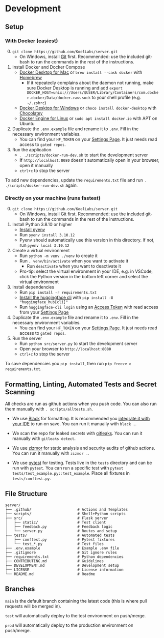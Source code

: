 # Development

## Setup

### With Docker (easiest)

0. `git clone https://github.com/KoelLabs/server.git`
    - On Windows, install [Git](https://git-scm.com/downloads/win) first. Recommended: use the included git-bash to run the commands in the rest of the instructions.
1. Install Docker and Docker Compose
    - [Docker Desktop for Mac](https://docs.docker.com/docker-for-mac/install/) or `brew install --cask docker` with [Homebrew](https://brew.sh/)
        - If it repeatedly complains about the daemon not running, make sure Docker Desktop is running and add `export DOCKER_HOST=unix:///Users/$USER/Library/Containers/com.docker.docker/Data/docker.raw.sock` to your shell profile (e.g. `~/.zshrc`)
    - [Docker Desktop for Windows](https://docs.docker.com/docker-for-windows/install/) or `choco install docker-desktop` with [Chocolatey](https://chocolatey.org/)
    - [Docker Engine for Linux](https://docs.docker.com/engine/install/) or `sudo apt install docker.io` with APT on Ubuntu
2. Duplicate the `.env.example` file and rename it to `.env`. Fill in the necessary environment variables.
    - You can find your `HF_TOKEN` on your [Settings Page](https://huggingface.co/settings/tokens). It just needs read access to `gated repos`.
3. Run the application
    - `. ./scripts/docker-run-dev.sh` to start the development server
    - If `http://localhost:8080` doesn't automatically open in your browser, open it manually
    - `ctrl+c` to stop the server

To add new dependencies, update the `requirements.txt` file and run `. ./scripts/docker-run-dev.sh` again.

### Directly on your machine (runs fastest)

0. `git clone https://github.com/KoelLabs/server.git`
    - On Windows, install [Git](https://git-scm.com/downloads/win) first. Recommended: use the included git-bash to run the commands in the rest of the instructions.
1. Install Python 3.8.10 or higher
    - [Install pyenv](https://github.com/pyenv/pyenv?tab=readme-ov-file#installation)
    - Run `pyenv install 3.10.12`
    - Pyenv should automatically use this version in this directory. If not, run `pyenv local 3.10.12`
2. Create a virtual environment
    - Run `python -m venv ./venv` to create it
    - Run `. venv/bin/activate` when you want to activate it
        - Run `deactivate` when you want to deactivate it
    - Pro-tip: select the virtual environment in your IDE, e.g. in VSCode, click the Python version in the bottom left corner and select the virtual environment
3. Install dependencies
    - Run `pip install -r requirements.txt`
    - [Install the huggingface cli](https://huggingface.co/docs/huggingface_hub/en/guides/cli) with `pip install -U "huggingface_hub[cli]"`
    - Run `huggingface-cli login` using an [Access Token](https://huggingface.co/docs/hub/security-tokens) with read access from your [Settings Page](https://huggingface.co/settings/tokens)
4. Duplicate the `.env.example` file and rename it to `.env`. Fill in the necessary environment variables.
    - You can find your `HF_TOKEN` on your [Settings Page](https://huggingface.co/settings/tokens). It just needs read access to `gated repos`.
5. Run the server
    - Run `python src/server.py` to start the development server
    - Open your browser to `http://localhost:8080`
    - `ctrl+c` to stop the server

To save dependencies you `pip install`, then run `pip freeze > requirements.txt`.

## Formatting, Linting, Automated Tests and Secret Scanning

All checks are run as github actions when you push code. You can also run them manually with `. scripts/alltests.sh`.

- We use [Black](https://black.readthedocs.io/en/stable/) for formatting. It is recommended you [integrate it with your IDE](https://black.readthedocs.io/en/stable/integrations/editors.html) to run on save. You can run it manually with `black .`.

- We scan the repo for leaked secrets with [gitleaks](https://github.com/gitleaks/gitleaks). You can run it manually with `gitleaks detect`.

- We use [zizmor](https://woodruffw.github.io/zizmor/) for static analysis and security audits of github actions. You can run it manually with `zizmor .`.

- We use [pytest](https://flask.palletsprojects.com/en/stable/testing/) for testing. Tests live in the `tests` directory and can be run with `pytest`. You can run a specific test with `pytest tests/test_example.py::test_example`. Place all fixtures in `tests/conftest.py`.

## File Structure

```
server/
├── .github/                     # Actions and Templates
├── scripts/                     # Shell+Python scripts
├── src/                         # Flask server
│   ├── static/                  # Test client
│   ├── feedback.py              # Feedback logic
│   └── server.py                # Routes and setup
├── tests/                       # Automated tests
│   ├── conftest.py              # Pytest fixtures
│   └── test_*.py                # Test files
├── .env.example                 # Example .env file
├── .gitignore                   # Git ignore rules
├── requirements.txt             # Python dependencies
├── CONTRIBUTING.md              # Guidelines
├── DEVELOPMENT.md               # Development setup
├── LICENSE                      # License information
└── README.md                    # Readme
```

## Branches

`main` is the default branch containing the latest code (this is where pull requests will be merged in).

`test` will automatically deploy to the test environment on push/merge.

`prod` will automatically deploy to the production environment on push/merge.

